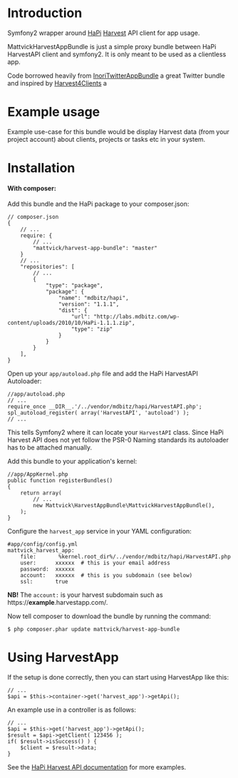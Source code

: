 # Introduction
Symfony2 wrapper around  [HaPi](http://labs.mdbitz.com/harvest-api/) [Harvest](http://www.getharvest.com/) API client for app usage.

MattvickHarvestAppBundle is just a simple proxy bundle between HaPi HarvestAPI client and symfony2. It is only meant to be used as a clientless app. 

Code borrowed heavily from [InoriTwitterAppBundle](https://github.com/Inori/InoriTwitterAppBundle) a great Twitter bundle and inspired by [Harvest4Clients](https://github.com/jkenters/Harvest4Clients) a 

# Example usage
Example use-case for this bundle would be display Harvest data (from your project account) about clients, projects or tasks etc in your system.


# Installation

#### With composer:
Add this bundle and the HaPi package to your composer.json:

    // composer.json
    {
        // ...
        require: {
            // ...
            "mattvick/harvest-app-bundle": "master"
        }
        // ...
        "repositories": [
            // ...
            {
                "type": "package",
                "package": {
                    "name": "mdbitz/hapi",
                    "version": "1.1.1",
                    "dist": {
                        "url": "http://labs.mdbitz.com/wp-content/uploads/2010/10/HaPi-1.1.1.zip",
                        "type": "zip"
                    }
                }
            }
        ],
    }

Open up your `app/autoload.php` file and add the HaPi HarvestAPI Autoloader:

    //app/autoload.php
    // ...
    require_once __DIR__.'/../vendor/mdbitz/hapi/HarvestAPI.php';
    spl_autoload_register( array('HarvestAPI', 'autoload') );
    // ...

This tells Symfony2 where it can locate your `HarvestAPI` class. Since HaPi Harvest API does not
yet follow the PSR-0 Naming standards its autoloader has to be attached manually.


Add this bundle to your application's kernel:

    //app/AppKernel.php
    public function registerBundles()
    {
        return array(
            // ...
            new Mattvick\HarvestAppBundle\MattvickHarvestAppBundle(),
        );
    }

Configure the `harvest_app` service in your YAML configuration:

    #app/config/config.yml
    mattvick_harvest_app:
        file:       %kernel.root_dir%/../vendor/mdbitz/hapi/HarvestAPI.php
        user:      xxxxxx  # this is your email address
        password:  xxxxxx
        account:   xxxxxx  # this is you subdomain (see below)
        ssl:       true

**NB!** The `account:` is your harvest subdomain such as https://**example**.harvestapp.com/.

Now tell composer to download the bundle by running the command:

    $ php composer.phar update mattvick/harvest-app-bundle


# Using HarvestApp

If the setup is done correctly, then you can start using HarvestApp like this:

    // ...
    $api = $this->container->get('harvest_app')->getApi();

An example use in a controller is as follows:

    // ...
    $api = $this->get('harvest_app')->getApi();
    $result = $api->getClient( 123456 );
    if( $result->isSuccess() ) {
        $client = $result->data;
    }

See the [HaPi Harvest API documentation](http://labs.mdbitz.com/harvest-api/docs/) for more examples.

